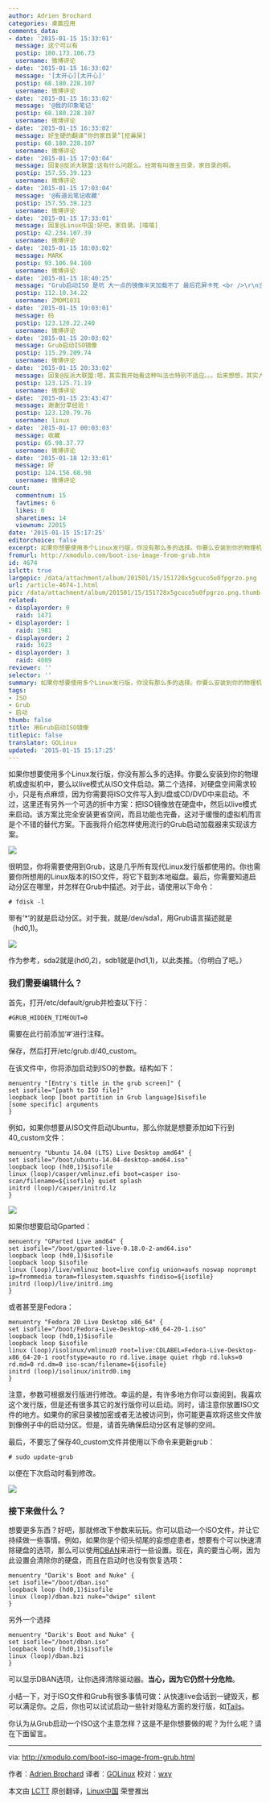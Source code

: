 ```yaml
---
author: Adrien Brochard
categories: 桌面应用
comments_data:
- date: '2015-01-15 15:33:01'
  message: 这个可以有
  postip: 180.173.106.73
  username: 微博评论
- date: '2015-01-15 16:33:02'
  message: '[太开心][太开心]'
  postip: 68.180.228.107
  username: 微博评论
- date: '2015-01-15 16:33:02'
  message: '@我的印象笔记'
  postip: 68.180.228.107
  username: 微博评论
- date: '2015-01-15 16:33:02'
  message: 好生硬的翻译“你的家目录”[挖鼻屎]
  postip: 68.180.228.107
  username: 微博评论
- date: '2015-01-15 17:03:04'
  message: 回复@反派大联盟:这有什么问题么。经常有叫做主目录，家目录的啊。
  postip: 157.55.39.123
  username: 微博评论
- date: '2015-01-15 17:03:04'
  message: '@有道云笔记收藏'
  postip: 157.55.39.123
  username: 微博评论
- date: '2015-01-15 17:33:01'
  message: 回复@Linux中国:好吧，家目录。[嘻嘻]
  postip: 42.234.107.39
  username: 微博评论
- date: '2015-01-15 18:03:02'
  message: MARK
  postip: 93.106.94.160
  username: 微博评论
- date: '2015-01-15 18:40:25'
  message: "Grub启动ISO 是坑 大一点的镜像半天加载不了 最后花屏卡死 <br />\r\n当初想做个不用解压ISO 做个多系统安装U盘 试过Grub4dos，Grub，还有其他一大堆软件，没一个能完美运行的"
  postip: 112.10.34.22
  username: ZMOM1031
- date: '2015-01-15 19:03:01'
  message: 码
  postip: 123.120.22.240
  username: 微博评论
- date: '2015-01-15 20:03:02'
  message: Grub启动ISO镜像
  postip: 115.29.209.74
  username: 微博评论
- date: '2015-01-15 20:33:02'
  message: 回复@反派大联盟:嗯，其实我开始看这种叫法也特别不适应。。。后来想想，其实人家也没错。[嘻嘻]
  postip: 123.125.71.19
  username: 微博评论
- date: '2015-01-15 23:43:47'
  message: 谢谢分享经验！
  postip: 123.120.79.76
  username: linux
- date: '2015-01-17 00:03:03'
  message: 收藏
  postip: 65.98.37.77
  username: 微博评论
- date: '2015-01-18 12:33:01'
  message: 好
  postip: 124.156.68.98
  username: 微博评论
count:
  commentnum: 15
  favtimes: 6
  likes: 0
  sharetimes: 14
  viewnum: 22015
date: '2015-01-15 15:17:25'
editorchoice: false
excerpt: 如果你想要使用多个Linux发行版，你没有那么多的选择。你要么安装到你的物理机或虚拟机中，要么以live模式从ISO文件启动。第二个选择，对硬盘空间需求较小，只是有点麻烦，因为你需要将ISO文件写入到U盘或CD/DVD中来启动。不过，这里还有另外一个可选的折中方案：把ISO镜像放在硬盘中，然后以live模式来启动。该方案比完全安装更省空间，而且功能也完备，这对于缓慢的虚拟机而言是个不错的替代方案。下面我将介绍怎样使用流行的Grub启动加载器来实现该方案。  很明显，你将需要使用到Grub，这是几乎所有现代Linux发行版都使用的。你也需要
fromurl: http://xmodulo.com/boot-iso-image-from-grub.htm
id: 4674
islctt: true
largepic: /data/attachment/album/201501/15/151728x5gcuco5u0fpgrzo.png
url: /article-4674-1.html
pic: /data/attachment/album/201501/15/151728x5gcuco5u0fpgrzo.png.thumb.jpg
related:
- displayorder: 0
  raid: 1471
- displayorder: 1
  raid: 1981
- displayorder: 2
  raid: 3023
- displayorder: 3
  raid: 4089
reviewer: ''
selector: ''
summary: 如果你想要使用多个Linux发行版，你没有那么多的选择。你要么安装到你的物理机或虚拟机中，要么以live模式从ISO文件启动。第二个选择，对硬盘空间需求较小，只是有点麻烦，因为你需要将ISO文件写入到U盘或CD/DVD中来启动。不过，这里还有另外一个可选的折中方案：把ISO镜像放在硬盘中，然后以live模式来启动。该方案比完全安装更省空间，而且功能也完备，这对于缓慢的虚拟机而言是个不错的替代方案。下面我将介绍怎样使用流行的Grub启动加载器来实现该方案。  很明显，你将需要使用到Grub，这是几乎所有现代Linux发行版都使用的。你也需要
tags:
- ISO
- Grub
- 启动
thumb: false
title: 用Grub启动ISO镜像
titlepic: false
translator: GOLinux
updated: '2015-01-15 15:17:25'
---
```


如果你想要使用多个Linux发行版，你没有那么多的选择。你要么安装到你的物理机或虚拟机中，要么以live模式从ISO文件启动。第二个选择，对硬盘空间需求较小，只是有点麻烦，因为你需要将ISO文件写入到U盘或CD/DVD中来启动。不过，这里还有另外一个可选的折中方案：把ISO镜像放在硬盘中，然后以live模式来启动。该方案比完全安装更省空间，而且功能也完备，这对于缓慢的虚拟机而言是个不错的替代方案。下面我将介绍怎样使用流行的Grub启动加载器来实现该方案。


![](/data/attachment/album/201501/15/151728x5gcuco5u0fpgrzo.png)


很明显，你将需要使用到Grub，这是几乎所有现代Linux发行版都使用的。你也需要你所想用的Linux版本的ISO文件，将它下载到本地磁盘。最后，你需要知道启动分区在哪里，并怎样在Grub中描述。对于此，请使用以下命令：



```
# fdisk -l 

```

带有‘\*’的就是启动分区。对于我，就是/dev/sda1，用Grub语言描述就是（hd0,1)。


![](/data/attachment/album/201501/15/151731tbx5ab67dx6eed75.jpg)


作为参考，sda2就是(hd0,2)，sdb1就是(hd1,1)，以此类推。（你明白了吧。）


### 我们需要编辑什么？


首先，打开/etc/default/grub并检查以下行：



```
#GRUB_HIDDEN_TIMEOUT=0

```

需要在此行前添加‘#’进行注释。


保存，然后打开/etc/grub.d/40\_custom。


在该文件中，你将添加启动到ISO的参数。结构如下：



```
menuentry "[Entry's title in the grub screen]" { 
set isofile="[path to ISO file]" 
loopback loop [boot partition in Grub language]$isofile 
[some specific] arguments
}

```

例如，如果你想要从ISO文件启动Ubuntu，那么你就是想要添加如下行到40\_custom文件：



```
menuentry "Ubuntu 14.04 (LTS) Live Desktop amd64" { 
set isofile="/boot/ubuntu-14.04-desktop-amd64.iso" 
loopback loop (hd0,1)$isofile 
linux (loop)/casper/vmlinuz.efi boot=casper iso-scan/filename=${isofile} quiet splash 
initrd (loop)/casper/initrd.lz 
}

```

![](/data/attachment/album/201501/15/151734ipf2ml4f2qmlop5z.jpg)


如果你想要启动Gparted：



```
menuentry "GParted Live amd64" { 
set isofile="/boot/gparted-live-0.18.0-2-amd64.iso" 
loopback loop (hd0,1)$isofile 
loopback loop $isofile 
linux (loop)/live/vmlinuz boot=live config union=aufs noswap noprompt ip=frommedia toram=filesystem.squashfs findiso=${isofile} 
initrd (loop)/live/initrd.img 
}

```

或者甚至是Fedora：



```
menuentry "Fedora 20 Live Desktop x86_64" { 
set isofile="/boot/Fedora-Live-Desktop-x86_64-20-1.iso" 
loopback loop (hd0,1)$isofile 
loopback loop $isofile 
linux (loop)/isolinux/vmlinuz0 root=live:CDLABEL=Fedora-Live-Desktop-x86_64-20-1 rootfstype=auto ro rd.live.image quiet rhgb rd.luks=0 rd.md=0 rd.dm=0 iso-scan/filename=${isofile} 
initrd (loop)/isolinux/initrd0.img 
}

```

注意，参数可根据发行版进行修改。幸运的是，有许多地方你可以查阅到。我喜欢这个发行版，但是还有很多其它的发行版你可以启动。同时，请注意你放置ISO文件的地方。如果你的家目录被加密或者无法被访问到，你可能更喜欢将这些文件放到像例子中的启动分区。但是，请首先确保启动分区有足够的空间。


最后，不要忘了保存40\_custom文件并使用以下命令来更新grub：



```
# sudo update-grub 

```

以便在下次启动时看到修改。


![](/data/attachment/album/201501/15/151737obrd31vznbn14ssp.jpg)


### 接下来做什么？


想要更多东西？好吧，那就修改下参数来玩玩。你可以启动一个ISO文件，并让它持续做一些事情。例如，如果你是个彻头彻尾的妄想症患者，想要有个可以快速清除硬盘的选项，那么可以使用[DBAN](http://www.dban.org/)来进行一些设置。现在，真的要当心啊，因为此设置会清除你的硬盘，而且在启动时也没有恢复选项：



```
menuentry "Darik's Boot and Nuke" { 
set isofile="/boot/dban.iso" 
loopback loop (hd0,1)$isofile 
linux (loop)/dban.bzi nuke="dwipe" silent 
}

```

另外一个选择



```
menuentry "Darik's Boot and Nuke" {
set isofile="/boot/dban.iso"
loopback loop (hd0,1)$isofile
linux (loop)/dban.bzi
}

```

可以显示DBAN选项，让你选择清除驱动器。**当心，因为它仍然十分危险**。


小结一下，对于ISO文件和Grub有很多事情可做：从快速live会话到一键毁灭，都可以满足你。之后，你也可以试试启动一些针对隐私方面的发行版，如[Tails](https://tails.boum.org/)。


你认为从Grub启动一个ISO这个主意怎样？这是不是你想要做的呢？为什么呢？请在下面留言。




---


via: <http://xmodulo.com/boot-iso-image-from-grub.html>


作者：[Adrien Brochard](http://xmodulo.com/author/adrien) 译者：[GOLinux](https://github.com/GOLinux) 校对：[wxy](https://github.com/wxy)


本文由 [LCTT](https://github.com/LCTT/TranslateProject) 原创翻译，[Linux中国](http://linux.cn/) 荣誉推出